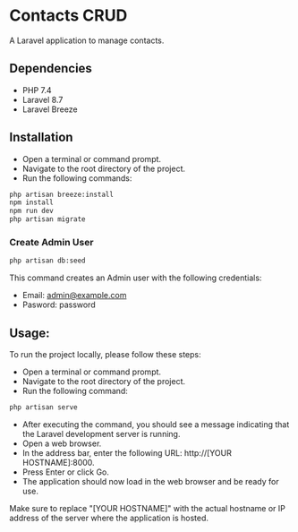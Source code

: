 # Contacts CRUD

A Laravel application to manage contacts.

## Dependencies

- PHP 7.4
- Laravel 8.7
- Laravel Breeze

## Installation
- Open a terminal or command prompt.
- Navigate to the root directory of the project.
- Run the following commands:
```bash
php artisan breeze:install
npm install
npm run dev
php artisan migrate
```

### Create Admin User
```bash
php artisan db:seed
```
This command creates an Admin user with the following credentials:
- Email: admin@example.com
- Pasword: password

## Usage:

To run the project locally, please follow these steps:

- Open a terminal or command prompt.
- Navigate to the root directory of the project.
- Run the following command:
```bash
php artisan serve
```
- After executing the command, you should see a message indicating that the Laravel development server is running.
- Open a web browser.
- In the address bar, enter the following URL: http://[YOUR HOSTNAME]:8000.
- Press Enter or click Go.
- The application should now load in the web browser and be ready for use.  

Make sure to replace "[YOUR HOSTNAME]" with the actual hostname or IP address of the server where the application is hosted.
